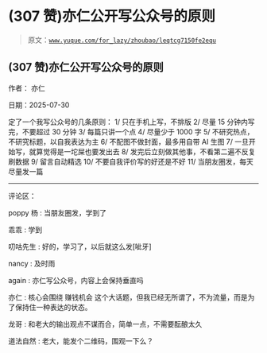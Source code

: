 # (307 赞)亦仁公开写公众号的原则

> 原文：[`www.yuque.com/for_lazy/zhoubao/leqtcg7150fe2equ`](https://www.yuque.com/for_lazy/zhoubao/leqtcg7150fe2equ)

## (307 赞)亦仁公开写公众号的原则

作者： 亦仁

日期：2025-07-30

定了一个我写公众号的几条原则： 1/ 只在手机上写，不排版 2/ 尽量 15 分钟内写完，不要超过 30 分钟 3/ 每篇只讲一个点 4/ 尽量少于
1000 字 5/ 不研究热点，不研究标题，以自我表达为主 6/ 不配图不做封面，最多用自带 AI 生图 7/ 一旦开始写，就算觉得是一坨屎也要发出去 8/
发完后立刻做其他事，不看第二遍不反复刷数据 9/ 留言自动精选 10/ 不要自我评价写的好还是不好 11/ 当朋友圈发，每天尽量发一篇

* * *

评论区：

poppy 杨 : 当朋友圈发，学到了

乖乖 : 学到

叨咕先生 : 好的，学习了，以后就这么发[呲牙]

nancy : 及时雨

again : 亦仁写公众号，内容上会保持垂直吗

亦仁 : 核心会围绕 赚钱机会 这个大话题，但我已经无所谓了，不为流量，而是为了保持住一种表达的状态。

龙哥 : 和老大的输出观点不谋而合，简单一点，不需要酝酿太久

道法自然 : 老大，能发个二维码，围观一下么？
